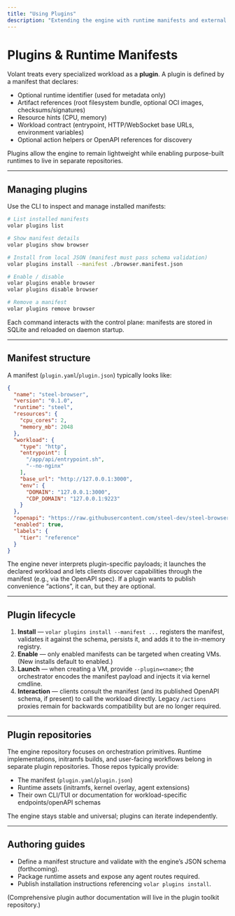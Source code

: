 ```yaml
---
title: "Using Plugins"
description: "Extending the engine with runtime manifests and external runtimes."
---
```


# Plugins & Runtime Manifests

Volant treats every specialized workload as a **plugin**. A plugin is defined by a manifest that declares:

- Optional runtime identifier (used for metadata only)
- Artifact references (root filesystem bundle, optional OCI images, checksums/signatures)
- Resource hints (CPU, memory)
- Workload contract (entrypoint, HTTP/WebSocket base URLs, environment variables)
- Optional action helpers or OpenAPI references for discovery

Plugins allow the engine to remain lightweight while enabling purpose-built runtimes to live in separate repositories.

---

## Managing plugins

Use the CLI to inspect and manage installed manifests:

```bash
# List installed manifests
volar plugins list

# Show manifest details
volar plugins show browser

# Install from local JSON (manifest must pass schema validation)
volar plugins install --manifest ./browser.manifest.json

# Enable / disable
volar plugins enable browser
volar plugins disable browser

# Remove a manifest
volar plugins remove browser
```

Each command interacts with the control plane: manifests are stored in SQLite and reloaded on daemon startup.

---

## Manifest structure

A manifest (`plugin.yaml`/`plugin.json`) typically looks like:

```json
{
  "name": "steel-browser",
  "version": "0.1.0",
  "runtime": "steel",
  "resources": {
    "cpu_cores": 2,
    "memory_mb": 2048
  },
  "workload": {
    "type": "http",
    "entrypoint": [
      "/app/api/entrypoint.sh",
      "--no-nginx"
    ],
    "base_url": "http://127.0.0.1:3000",
    "env": {
      "DOMAIN": "127.0.0.1:3000",
      "CDP_DOMAIN": "127.0.0.1:9223"
    }
  },
  "openapi": "https://raw.githubusercontent.com/steel-dev/steel-browser/main/api/openapi/schemas.json",
  "enabled": true,
  "labels": {
    "tier": "reference"
  }
}
```

The engine never interprets plugin-specific payloads; it launches the declared workload and lets clients discover capabilities through the manifest (e.g., via the OpenAPI spec). If a plugin wants to publish convenience “actions”, it can, but they are optional.

---

## Plugin lifecycle

1. **Install** — `volar plugins install --manifest ...` registers the manifest, validates it against the schema, persists it, and adds it to the in-memory registry.
2. **Enable** — only enabled manifests can be targeted when creating VMs. (New installs default to enabled.)
3. **Launch** — when creating a VM, provide `--plugin=<name>`; the orchestrator encodes the manifest payload and injects it via kernel cmdline.
4. **Interaction** — clients consult the manifest (and its published OpenAPI schema, if present) to call the workload directly. Legacy `/actions` proxies remain for backwards compatibility but are no longer required.

---

## Plugin repositories

The engine repository focuses on orchestration primitives. Runtime implementations, initramfs builds, and user-facing workflows belong in separate plugin repositories. Those repos typically provide:

- The manifest (`plugin.yaml`/`plugin.json`)
- Runtime assets (initramfs, kernel overlay, agent extensions)
- Their own CLI/TUI or documentation for workload-specific endpoints/openAPI schemas

The engine stays stable and universal; plugins can iterate independently.

---

## Authoring guides

- Define a manifest structure and validate with the engine’s JSON schema (forthcoming).
- Package runtime assets and expose any agent routes required.
- Publish installation instructions referencing `volar plugins install`.

(Comprehensive plugin author documentation will live in the plugin toolkit repository.)
